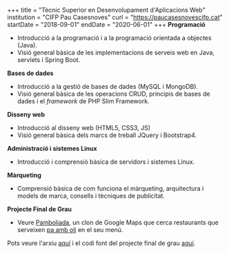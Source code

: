 +++
title = "Tècnic Superior en Desenvolupament d'Aplicacions Web"
institution = "CIFP Pau Casesnoves"
curl = "https://paucasesnovescifp.cat"
startDate = "2018-09-01"
endDate = "2020-06-01"
+++
**Programació**
* Introducció a la programació i a la programació orientada a objectes (Java).
* Visió general bàsica de les implementacions de serveis web en Java, servlets i Spring Boot.

**Bases de dades**
* Introducció a la gestió de bases de dades (MySQL i MongoDB).
* Visió general bàsica de les operacions CRUD, principis de bases de dades i el *framework* de PHP Slim Framework.

**Disseny web**
* Introducció al disseny web (HTML5, CSS3, JS)
* Visió general bàsica dels marcs de treball JQuery i Bootstrap4.

**Administració i sistemes Linux**
* Introducció i comprensió bàsica de servidors i sistemes Linux.

**Màrqueting**
* Comprensió bàsica de com funciona el màrqueting, arquitectura i models de marca, consells i tècniques de publicitat.

**Projecte Final de Grau**
* Veure [Pamboliada](https://pamboliada.cat), un clon de Google Maps que cerca restaurants que serveixen [pa amb oli](https://ca.wikipedia.org/wiki/Pa_amb_oli) en el seu menú.

Pots veure l'arxiu [aquí](https://github.com/antonialoytorrens-DAW2018-2020) i el codi font del projecte final de grau [aquí](https://github.com/antonialoytorrens/pa-amb-oli).